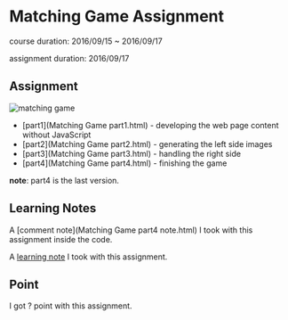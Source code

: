 # Matching Game Assignment

course duration: 2016/09/15 ~ 2016/09/17

assignment duration: 2016/09/17

## Assignment

![matching game](http://home.cse.ust.hk/~rossiter/mooc/matching_game/screen2.png)

- [part1](Matching Game part1.html) - developing the web page content without JavaScript
- [part2](Matching Game part2.html) - generating the left side images
- [part3](Matching Game part3.html) - handling the right side
- [part4](Matching Game part4.html) - finishing the game

**note**: part4 is the last version.

## Learning Notes

A [comment note](Matching Game part4 note.html) I took with this assignment inside the code.

A [learning note](learning-notes.md) I took with this assignment.

## Point

I got ? point with this assignment.
